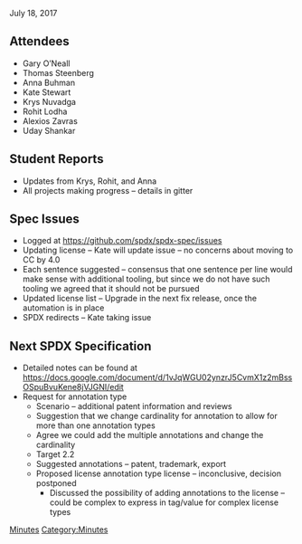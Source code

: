July 18, 2017

## Attendees

  - Gary O’Neall
  - Thomas Steenberg
  - Anna Buhman
  - Kate Stewart
  - Krys Nuvadga
  - Rohit Lodha
  - Alexios Zavras
  - Uday Shankar

## Student Reports

  - Updates from Krys, Rohit, and Anna
  - All projects making progress – details in gitter

## Spec Issues

  - Logged at <https://github.com/spdx/spdx-spec/issues>
  - Updating license – Kate will update issue – no concerns about moving
    to CC by 4.0
  - Each sentence suggested – consensus that one sentence per line would
    make sense with additional tooling, but since we do not have such
    tooling we agreed that it should not be pursued
  - Updated license list – Upgrade in the next fix release, once the
    automation is in place
  - SPDX redirects – Kate taking issue

## Next SPDX Specification

  - Detailed notes can be found at
    <https://docs.google.com/document/d/1vJqWGU02ynzrJ5CvmX1z2mBssOSpuBvuKene8jVJGNI/edit>
  - Request for annotation type
      - Scenario – additional patent information and reviews
      - Suggestion that we change cardinality for annotation to allow
        for more than one annotation types
      - Agree we could add the multiple annotations and change the
        cardinality
      - Target 2.2
      - Suggested annotations – patent, trademark, export
      - Proposed license annotation type license – inconclusive,
        decision postponed
          - Discussed the possibility of adding annotations to the
            license – could be complex to express in tag/value for
            complex license types

[Minutes](Category:Technical "wikilink")
[Category:Minutes](Category:Minutes "wikilink")
